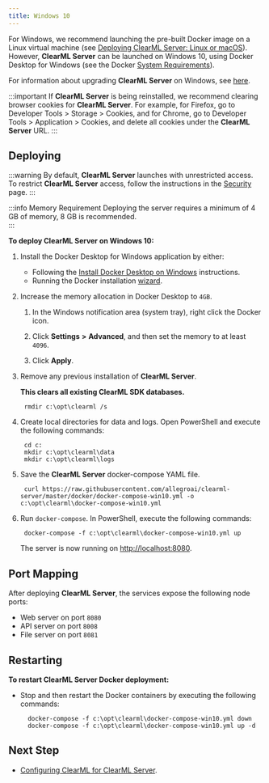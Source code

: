 ```yaml
---
title: Windows 10
---
```


For Windows, we recommend launching the pre-built Docker image on a Linux virtual machine (see [Deploying ClearML Server: Linux or macOS](clearml_server_linux_mac.md)). 
However, **ClearML Server** can be launched on Windows 10, using Docker Desktop for Windows (see the Docker [System Requirements](https://docs.docker.com/docker-for-windows/install/#system-requirements)).

For information about upgrading **ClearML Server** on Windows, see [here](upgrade_server_win.md).

:::important
If **ClearML Server** is being reinstalled, we recommend clearing browser cookies for **ClearML Server**. For example, 
for Firefox, go to Developer Tools > Storage > Cookies, and for Chrome, go to Developer Tools > Application > Cookies,
and delete all cookies under the **ClearML Server** URL.
:::

## Deploying

:::warning
By default, **ClearML Server** launches with unrestricted access. To restrict **ClearML Server** access, follow the instructions in the [Security](clearml_server_security.md) page.
:::

:::info Memory Requirement
Deploying the server requires a minimum of 4 GB of memory, 8 GB is recommended.  
:::

**To deploy ClearML Server on Windows 10:**

1. Install the Docker Desktop for Windows application by either:

    * Following the [Install Docker Desktop on Windows](https://docs.docker.com/docker-for-windows/install/) instructions.
    * Running the Docker installation [wizard](https://hub.docker.com/?overlay=onboarding).

1. Increase the memory allocation in Docker Desktop to `4GB`.

    1. In the Windows notification area (system tray), right click the Docker icon.

    1. Click **Settings** **>** **Advanced**, and then set the memory to at least `4096`.
   
    1. Click **Apply**.
    
1. Remove any previous installation of **ClearML Server**.

    **This clears all existing ClearML SDK databases.**

        rmdir c:\opt\clearml /s

1. Create local directories for data and logs. Open PowerShell and execute the following commands:

        cd c:
        mkdir c:\opt\clearml\data
        mkdir c:\opt\clearml\logs

1. Save the **ClearML Server** docker-compose YAML file.
 
        curl https://raw.githubusercontent.com/allegroai/clearml-server/master/docker/docker-compose-win10.yml -o c:\opt\clearml\docker-compose-win10.yml
 
1. Run `docker-compose`. In PowerShell, execute the following commands:

        docker-compose -f c:\opt\clearml\docker-compose-win10.yml up
   
    The server is now running on [http://localhost:8080](http://localhost:8080).
 
## Port Mapping

After deploying **ClearML Server**, the services expose the following node ports:

* Web server on port `8080`
* API server on port `8008`
* File server on port `8081`

## Restarting

**To restart ClearML Server Docker deployment:**

* Stop and then restart the Docker containers by executing the following commands:

        docker-compose -f c:\opt\clearml\docker-compose-win10.yml down
        docker-compose -f c:\opt\clearml\docker-compose-win10.yml up -d


## Next Step

* [Configuring ClearML for ClearML Server](clearml_config_for_clearml_server.md).